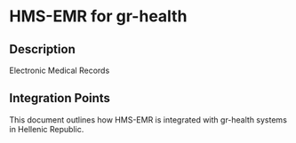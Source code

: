 # HMS-EMR for gr-health

## Description

Electronic Medical Records

## Integration Points

This document outlines how HMS-EMR is integrated with gr-health systems in Hellenic Republic.
